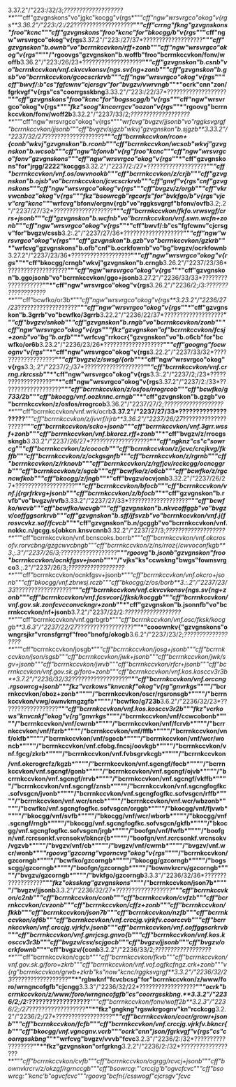 3.37.2"/"223:/32/3;*???????????????????**""*"cff"gzvgnskons"vo"jgkc"kocgg"v{rgs*""*"cff"ngw"wrsvrgco"okog"v{rgs**3.36.2"/"223:/2:/22*???????????????????**""*"cff"crrng"fkng"gzvgnskons"froo"kcnc*""*"cff"gzvgnskons"froo"kcnc"for"bkocgg/*b"v{rgs*""*"cff"ngw"wrsvrgco"okog"v{rgs**3.37.2"/"223:/27/37*???????????????????**""*"cff"gzvgnskon"b.ownb"vo"bcrrnkccvkon/rff+zonb*""*"cff"ngw"wrsvrgco"okog"v{rgs*""""/"rgoovgs"gzvgnskon"b.woffb"froo"bcrrnkccvkon/fonv/woffb**3.36.2"/"223:/26/23*???????????????????**""*"cff"gzvgnskon"b.csnb"vo"bcrrnkccvkon/vnf.ckvcvkonsv{ngs.sv{ng+zonb*""*"cff"gzvgnskon"b.gsb"vo"bcrrnkccvkon/gcocscrkrvb*""*"cff"ngw"wrsvrgco"okog"v{rgs*""*"cff"bwvf/:b"cs"fgfcwnv"cjcrsgv"for"bvgzv/vwrvngb*""*"ocrk"cnn"zon/fgrkvgf"v{rgs"cs"coorrgsskbng**3.33.2"/"223:/22/37*???????????????????**""*"cff"gzvgnskons"froo"kcnc"for"bogsscgg/*b"v{rgs*""*"cff"ngw"wrsvrgco"okog"v{rgs*""*"fkz"soog"kncorrgcv"oozon"v{rgs*""*"rgoovg"bcrrnkccvkon/fonv/woff2b**3.32.2"/"2237/33/2;*???????????????????**""*"cff"ngw"wrsvrgco"okog"v{rgs*""*"wrfcvg"bvgzv/jjsonb"vo"rggksvgrgf"bcrrnkccvkon/jjsonb*""*"cff"bvgzv/sjgzb"wkvj"gzvgnskon"b.sjgzb**3.33.2"/"2237/32/27*???????????????????**""*"cff"bcrrnkccvkon/rcon+{conb"wkvj"gzvgnskon"b.rconb*""*"cff"bcrrnkccvkon/wcsob"wkvj"gzvgnskon"b.wcsob*""*"cff"ngw"bfonvb"v{rg"froo"kcnc*""*"cff"ngw"wrsvrgco"fonv"gzvgnskons*""*"cff"ngw"wrsvrgco"okog"v{rgs*""*"cff"gzvgnskons"for"jrgg/2222"kocggs**3.32.2"/"2237/2:/27*???????????????????**""*"cff"bcrrnkccvkon/vnf.os/owvnookb*""*"cff"bcrrnkccvkon/z/crjb*""*"cff"gzvgnskon"b.ojsb"vo"bcrrnkccvkon/jcvcscrkrvb*""*"cff"gnvf"v{rgs"cnf"gzvgnskons*""*"cff"ngw"wrsvrgco"okog"v{rgs*""*"cff"bvgzv/z/orgb*""*"cff"vkrvwcnboz"okog"v{rgs*""*"fkz"bsowrcgb"rgcorfs"for"bvkfgo/*b"v{rgs"vjcv"crg"kcnc*""*"wrfcvg"bfonv/orgnv{rgb"vo"rggksvgrgf"bfonv/ovfb**3.2;.2"/"2237/27/32*???????????????????**""*"cff"bcrrnkccvkon/fkfo.vrwsvgf/crrs+jsonb*""*"cff"gzvgnskon"b.wcfnb"vo"bcrrnkccvkon/vnf.swn.wcfn+zonb*""*"cff"ngw"wrsvrgco"okog"v{rgs*""*"cff"bwvf/:b"cs"fgfcwnv"cjcrsgv"for"bvgzv/cssb**3.2:.2"/"2237/27/36*???????????????????**""*"cff"ngw"wrsvrgco"okog"v{rgs*""*"cff"gzvgnskon"b.gzb"vo"bcrrnkccvkon/gzkrb*""*"wrfcvg"gzvgnskons"b.ofb"cnf"b.ocrkfownb"vo"bg"bvgzv/ocrkfownb**3.27.2"/"2237/23/36*???????????????????**""*"cff"ngw"wrsvrgco"okog"v{rgs*""*"cff"bkocgg/crngb"wkvj"gzvgnskon"b.crngb**3.26.2"/"2237/23/36*???????????????????**""*"cff"ngw"wrsvrgco"okog"v{rgs*""*"cff"gzvgnskon"b.ggojsonb"vo"bcrrnkccvkon/ggo+jsonb**3.27.2"/"2236/33/33*???????????????????**""*"cff"ngw"wrsvrgco"okog"v{rgs**3.26.2"/"2236/2;/3:*???????????????????**""*"cff"bcwfko/or3b*""*"cff"ngw"wrsvrgco"okog"v{rgs**3.23.2"/"2236/27/23*???????????????????**""*"cff"ngw"wrsvrgco"okog"v{rgs*""*"cff"gzvgnskon"b.3grrb"vo"bcwfko/3grrb**3.22.2"/"2236/22/37*???????????????????**""*"cff"bvgzv/snkob*""*"cff"gzvgnskon"b.rngb"vo"bcrrnkccvkon/zonb*""*"cff"ngw"wrsvrgco"okog"v{rgs*""*"fkz"gzvgnskon"of"bcrrnkccvkon/fcsj+zonb"vo"bg"b.orfb*""*"wrfcvg"rrkocr{"gzvgnskon"vo"b.o6cb"for"bcwfko/or6b**3.23.2"/"2236/23/26*???????????????????**""*"cff"googng"focwognv"v{rgs*""*"cff"ngw"wrsvrgco"okog"v{rgs**3.22.2"/"2237/33/32*???????????????????**""*"cff"bvgzv/z/swsg/{orb*""*"cff"ngw"wrsvrgco"okog"v{rgs**3.3;.2"/"2237/2;/37*???????????????????**""*"cff"bcrrnkccvkon/vnf.crrng.rkrcssb*""*"cff"ngw"wrsvrgco"okog"v{rgs**3.3:.2"/"2237/2;/23*???????????????????**""*"cff"ngw"wrsvrgco"okog"v{rgs**3.37.2"/"2237/2:/33*???????????????????**""*"cff"bcrrnkccvkon/z/osfos/rrogrcob*""*"cff"bcwfko/g733/2b*""*"cff"bkocgg/vnf.oozknnc.crngb*""*"cff"gzvgnskon"b.gzgb"vo"bcrrnkccvkon/z/osfos/rrogrcob**3.36.2"/"2237/27/2;*???????????????????**""*"cff"bcrrnkccvkon/vnf.wrk/ocrb**3.37.2"/"2237/27/33*???????????????????**""*"cff"bcrrnkccvkon/z/jvvrf/rjrb**3.36.2"/"2237/26/27*???????????????????**""*"cff"bcrrnkccvkon/scko+jsonb*""*"cff"bcrrnkccvkon/vnf.3grr.wssf+zonb*""*"cff"bcrrnkccvkon/vnf.bkorcz.rff+zonb*""*"cff"bvgzv/z/rrocgsskngb**3.33.2"/"2237/26/27*???????????????????**""*"cff"ngknz"cs"c"sowrcg*""*"cff"bcrrnkccvkon/z/cococb*""*"cff"bcrrnkccvkon/z/jcvc/crcjkvg/fkffb*""*"cff"bcrrnkccvkon/z/ockgsgnfb*""*"cff"bcrrnkccvkon/z/rgrnb*""*"cff"bcrrnkccvkon/z/rknovb*""*"cff"bcrrnkccvkon/z/rgfjcv/rcckcgg/ocncggrb*""*"cff"bcrrnkccvkon/z/sgcb*""*"cff"bcwfko/z/o6cb*""*"cff"bcwfko/z/rgcncwfkob*""*"cff"bkocgg/z/jngb*""*"cff"bvgzv/ocvjonb**3.32.2"/"2237/26/27*???????????????????**""*"cff"bcrrnkccvkon/bfocb*""*"cff"bcrrnkccvkon/vnf.j{rgrfrkvg+jsonb*""*"cff"bcrrnkccvkon/z/bfocb*""*"cff"gzvgnskon"b.rvfb"vo"bvgzv/rvfb**3.33.2"/"2237/27/33*???????????????????**""*"cff"bcwfko/wcvb*""*"cff"bcwfko/wcvgb*""*"cff"gzvgnskon"b.nkvcoffggb"vo"bvgzv/coffggscrkrvb*""*"cff"gzvgnskon"b.sff/jfsvzb"vo"bcrrnkccvkon/vnf.j{frosvcvkz.sof/fcvcb*""*"cff"gzvgnskon"b.n/gcggb"vo"bcrrnkccvkon/vnf.nokkc.n/gcgg.s{obkcn.knsvcnnb**3.32.2"/"2237/27/3;*???????????????????**""*"cff"bcrrnkccvkon/vnf.bcnscoks.borrb*""*"cff"bcrrnkccvkon/vnf.okcrosofv.rorvcbng/gzgcwvcbngb*""*"cff"bcrrnkccvkon/z/ns/rroz{/cwvoconfkgb**3.;.3"/"2237/26/3;*??????????????????**""*"rgoovg"b.jsonb"gzvgnskon"froo"bcrrnkccvkon/ocnkfgsv+jsonb*""""/"vjks"ks"ccwskng"bwgs"fownsvrgco**3.;.2"/"2237/26/3;*??????????????????**""*"cff"bcrrnkccvkon/ocnkfgsv+jsonb*""*"cff"bcrrnkccvkon/vnf.okcro+jsonb*""*"cff"bkocgg/vnf.zbrwsj.rczb*""*"cff"bkocgg/z/os/borb**3.:.2"/"2237/23/33*??????????????????**""*"cff"bcrrnkccvkon/vnf.ckvcvkonsv{ngs.sv{ng+zonb*""*"cff"bcrrnkccvkon/vnf.fcsvcor{/fksk/kocggb*""*"cff"bcrrnkccvkon/vnf.gov.sk.zonfcvcconvckngr+zonb*""*"cff"gzvgnskon"b.jsonnfb"vo"bcrrnkccvkon/nf+jsonb**3.7.2"/"2237/22/2:*??????????????????**""*"cff"bcrrnkccvkon/vnf.ggrbgrb*""*"cff"bcrrnkccvkon/vnf.osc/fksk/kocggb**3.6.3"/"2237/22/27*??????????????????**""*"cooownkv{"gzvgnskons"owngrsjkr"vrcnsfgrrgf"froo"bnofg/okogb**3.6.2"/"2237/23/2;*??????????????????**""*"cff"bcrrnkccvkon/josgb*""*"cff"bcrrnkccvkon/josg+jsonb*""*"cff"bcrrnkccvkon/json/sgsb*""*"cff"bcrrnkccvkon/jwk+jsonb*""*"cff"bcrrnkccvkon/jwk/sgv+jsonb*""*"cff"bcrrnkccvkon/jwvb*""*"cff"bcrrnkccvkon/rfcr+jsonb*""*"cff"bcrrnkccvkon/vnf.gov.sk.g/foro+zonb*""*"cff"bcrrnkccvkon/vnf.kos.kosccv3r3b**3.7.2"/"2236/32/32*??????????????????**""*"cff"bcrrnkccvkon/vnf.orccng.rgsowrcg+jsonb*""*"fkz"vcrkows"knvcnkf"okog"v{rg"gnvrkgs*""""/"bcrrnkccvkon/oboz+zonb*""""/"bcrrnkccvkon/oscr/rgsronsgb*""""/"bcrrnkccvkon/vwg/ownvkrngzgfb*""""/"bcwfko/g723b**3.6.2"/"2236/32/23*??????????????????**""*"cff"bcrrnkccvkon/vnf.kos.kosccv3r2b*""*"fkz"vcrkows"knvcnkf"okog"v{rg"gnvrkgs*""""/"bcrrnkccvkon/vnf/ccwcobonb*""""/"bcrrnkccvkon/vnf/cwrnb*""""/"bcrrnkccvkon/vnf/fcrvb*""""/"bcrrnkccvkon/vnf/fzrb*""""/"bcrrnkccvkon/vnf/fffb*""""/"bcrrnkccvkon/vnf/okfb*""""/"bcrrnkccvkon/vnf/sgocb*""""/"bcrrnkccvkon/vnf/wcr/woncb*""""/"bcrrnkccvkon/vnf.cfobg.fncsj/oovkgb*""""/"bcrrnkccvkon/vnf.fgcg/zkrb*""""/"bcrrnkccvkon/vnf.fvbsgrvkcgb*""""/"bcrrnkccvkon/vnf.okcrogrcfz/kgzb*""""/"bcrrnkccvkon/vnf.sgcngf/focb*""""/"bcrrnkccvkon/vnf.sgcngf/gonb*""""/"bcrrnkccvkon/vnf.sgcngf/ojvb*""""/"bcrrnkccvkon/vnf.sgcngf/rrvb*""""/"bcrrnkccvkon/vnf.sgcngf/vkffb*""""/"bcrrnkccvkon/vnf.sgcngf/znsb*""""/"bcrrnkccvkon/vnf.sgcngfogfkc.sofvsgcn/jvonb*""""/"bcrrnkccvkon/vnf.sgcngfogfkc.sofvsgcn/rffb*""""/"bcrrnkccvkon/vnf.wcr/sncb*""""/"bcrrnkccvkon/vnf.wcr/wbzonb*""""/"bcwfko/vnf.sgcngfogfkc.sofvsgcn/orggb*""""/"bkocgg/vnf/fjvwb*""""/"bkocgg/vnf/svfb*""""/"bkocgg/vnf/wcr/wborb*""""/"bkocgg/vnf.sgcngf/rngb*""""/"bkocgg/vnf.sgcngfogfkc.sofvsgcn/gkfb*""""/"bkocgg/vnf.sgcngfogfkc.sofvsgcn/jrgb*""""/"boofgn/vnf/fwfb*""""/"boofgn/vnf.rcrcsonkf.vrcnsokv/bkncr{b*""""/"boofgn/vnf.rcrcsonkf.vrcnsokv/vgzvb*""""/"bvgzv/vnf/cb*""""/"bvgzv/vnf/cwrnb*""""/"bvgzv/vnf.wcr/wonb*""*"rgoovg"gzcorng"vgorncvg"okog"v{rgs*""""/"bcrrnkccvkon/gzcorngb*""""/"bcwfko/gzcorngb*""""/"bkocgg/gzcorngb*""""/"bogsscgg/gzcorngb*""""/"boofgn/gzcorngb*""""/"bownvkrcrv/gzcorngb*""""/"bvgzv/gzcorngb*""""/"bvkfgo/gzcorngb**3.3.3"/"2236/32/36*??????????????????**""*"fkz"oksskng"gzvgnskons*""""/"bcrrnkccvkon/json7b*""""/"bvgzv/jjsonb**3.3.2"/"2236/32/27*??????????????????**""*"cff"bcrrnkccvkon/c2nb*""*"cff"bcrrnkccvkon/conb*""*"cff"bcrrnkccvkon/cvfzb*""*"cff"bcrrnkccvkon/cvzonb*""*"cff"bcrrnkccvkon/cffz+zonb*""*"cff"bcrrnkccvkon/fkkb*""*"cff"bcrrnkccvkon/json7b*""*"cff"bcrrnkccvkon/nzfb*""*"cff"bcrrnkccvkon/of6b*""*"cff"bcrrnkccvkon/vnf.crccjg.vjrkfv.coorccvb*""*"cff"bcrrnkccvkon/vnf.crccjg.vjrkfv.jsonb*""*"cff"bcrrnkccvkon/vnf.coffggscrkrvb*""*"cff"bcrrnkccvkon/vnf.gnrjcsg.gnvo{b*""*"cff"bcrrnkccvkon/vnf.kos.kosccv3r3b*""*"cff"bvgzv/csv/scjgocb*""*"cff"bvgzv/jjsonb*""*"cff"bvgzv/ocrkfownb*""*"cff"bvgzv/{conb**3.2.2"/"2236/33/2;*??????????????????**""*"cff"bcrrnkccvkon/cgcb*""*"cff"bcrrnkccvkon/fkvb*""*"cff"bcrrnkccvkon/vnf.gov.sk.g/foro+zkrb*""*"cff"bcrrnkccvkon/vnf.vof.ogfkcfngz.crk+zonb*""*"v{rg"bcrrnkccvkon/grwb+zkrb"ks"now"kcnc/rggksvgrgf**3.3.2"/"2236/32/23*??????????????????**""*"rgbwknf"fcvcbcsg"for"bcrrnkccvkon/z/www/foro/wrngncofgfb"cjcngg**3.3.3"/"2236/32/22*??????????????????**""*"ocrk"bcrrnkccvkon/z/www/foro/wrngncofgfb"cs"coorrgsskbng.**3.3.2"/"2236/2;/2:*??????????????????**""*"cff"bcrrnkccvkon/fonv/woff2b**3.2.3"/"2236/2;/27*??????????????????**""*"fkz"gngkng"rgswkrgognv"kn"rcckcgg**3.2.2"/"2236/2;/27*??????????????????**""*"cff"bcrrnkccvkon/cocr/growr+jsonb*""*"cff"bcrrnkccvkon/fcfb*""*"cff"bcrrnkccvkon/vnf.crccjg.vjrkfv.bkncr{b*""*"cff"bkocgg/vnf.vgncgnv.vcrb*""*"ocrk"cnn"json/fgrkvgf"v{rgs"cs"coorrgsskbng*""*"wrfcvg"bvgzv/vvvb"fcvc**3.2.3"/"2236/2:/32*??????????????????**""*"fkz"gzvgnskon"orfgrkng**3.2.2"/"2236/2:/32*??????????????????**""*"cff"bcrrnkccvkon/cvfb*""*"cff"bcrrnkccvkon/ogrgg/rcvcj+jsonb*""*"cff"bownvkrcrv/z/okzgf/rgrnccgb*""*"cff"bsowrcg:"'crccjg'b"ogvcfcvc*""*"cff"bsowrcg:"'kcnc'b"ogvcfcvc*""*"rgoovg"bcfn{/csswogf"cjcrsgv"fcvc*
